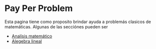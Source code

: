 # Pay Per Problem

Esta pagina tiene como proposito brindar ayuda a problemás clasicos de matemáticas. Algunas de las secciónes pueden ser 

- [Analísis matemático](https://pavelflores.github.io/Analisis/)
- [Alegebra lineal](https://pavelflores.github.io/Analisis/)
